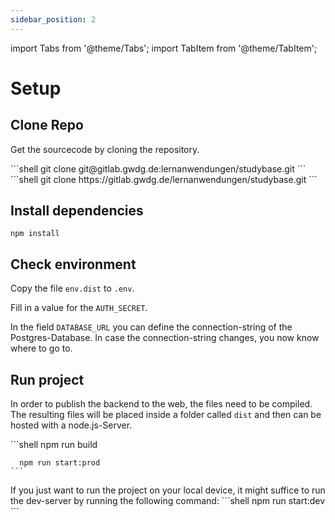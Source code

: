 ```yaml
---
sidebar_position: 2
---
```


import Tabs from '@theme/Tabs';
import TabItem from '@theme/TabItem';

# Setup

## Clone Repo

Get the sourcecode by cloning the repository.

<Tabs groupId="git-clone-preference">
  <TabItem value="ssh" label="SSH">
    ```shell
      git clone git@gitlab.gwdg.de:lernanwendungen/studybase.git
    ```
  </TabItem>
  <TabItem value="https" label="HTTPS">
    ```shell
      git clone https://gitlab.gwdg.de/lernanwendungen/studybase.git
    ```
  </TabItem>
</Tabs>

## Install dependencies

```shell
npm install
```

## Check environment
Copy the file `env.dist` to `.env`.

Fill in a value for the `AUTH_SECRET`.

In the field `DATABASE_URL` you can define the connection-string of the Postgres-Database.
In case the connection-string changes, you now know where to go to.

## Run project

In order to publish the backend to the web, the files need to be compiled. The resulting files will be placed inside a folder called `dist` and then can be hosted with a node.js-Server.

<Tabs groupId="environment">
  <TabItem value="prod" label="Produktive">
    ```shell
      npm run build

      npm run start:prod
    ```
  </TabItem>
  <TabItem value="dev" label="Development">
      If you just want to run the project on your local device, it might suffice to run the dev-server by running the following command:
      ```shell
        npm run start:dev
      ```
  </TabItem>
</Tabs>

